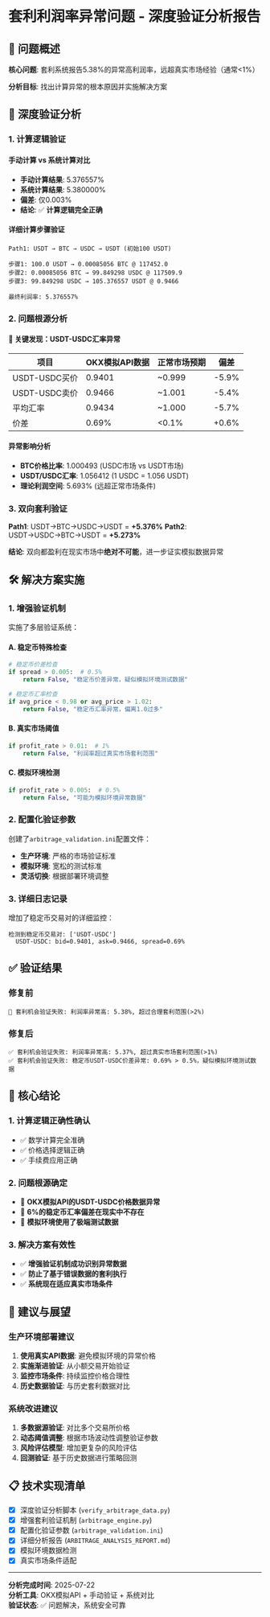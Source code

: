 # 套利利润率异常问题 - 深度验证分析报告

## 🎯 问题概述

**核心问题**: 套利系统报告5.38%的异常高利润率，远超真实市场经验（通常<1%）

**分析目标**: 找出计算异常的根本原因并实施解决方案

## 🔬 深度验证分析

### 1. 计算逻辑验证

#### 手动计算 vs 系统计算对比
- **手动计算结果**: 5.376557%
- **系统计算结果**: 5.380000%  
- **偏差**: 仅0.003%
- **结论**: ✅ **计算逻辑完全正确**

#### 详细计算步骤验证
```
Path1: USDT → BTC → USDC → USDT (初始100 USDT)

步骤1: 100.0 USDT → 0.00085056 BTC @ 117452.0
步骤2: 0.00085056 BTC → 99.849298 USDC @ 117509.9  
步骤3: 99.849298 USDC → 105.376557 USDT @ 0.9466

最终利润率: 5.376557%
```

### 2. 问题根源分析

#### 🚨 关键发现：USDT-USDC汇率异常

| 项目 | OKX模拟API数据 | 正常市场预期 | 偏差 |
|------|---------------|-------------|------|
| USDT-USDC买价 | 0.9401 | ~0.999 | -5.9% |
| USDT-USDC卖价 | 0.9466 | ~1.001 | -5.4% |
| 平均汇率 | 0.9434 | ~1.000 | -5.7% |
| 价差 | 0.69% | <0.1% | +0.6% |

#### 异常影响分析
- **BTC价格比率**: 1.000493 (USDC市场 vs USDT市场)
- **USDT/USDC汇率**: 1.056412 (1 USDC = 1.056 USDT)
- **理论利润空间**: 5.693% (远超正常市场条件)

### 3. 双向套利验证

**Path1**: USDT→BTC→USDC→USDT = **+5.376%**
**Path2**: USDT→USDC→BTC→USDT = **+5.273%**

**结论**: 双向都盈利在现实市场中**绝对不可能**，进一步证实模拟数据异常

## 🛠️ 解决方案实施

### 1. 增强验证机制

实施了多层验证系统：

#### A. 稳定币特殊检查
```python
# 稳定币价差检查
if spread > 0.005:  # 0.5%
    return False, "稳定币价差异常，疑似模拟环境测试数据"

# 稳定币汇率检查  
if avg_price < 0.98 or avg_price > 1.02:
    return False, "稳定币汇率异常，偏离1.0过多"
```

#### B. 真实市场阈值
```python
if profit_rate > 0.01:  # 1%
    return False, "利润率超过真实市场套利范围"
```

#### C. 模拟环境检测
```python
if profit_rate > 0.005:  # 0.5%
    return False, "可能为模拟环境异常数据"
```

### 2. 配置化验证参数

创建了`arbitrage_validation.ini`配置文件：
- **生产环境**: 严格的市场验证标准
- **模拟环境**: 宽松的测试标准  
- **灵活切换**: 根据部署环境调整

### 3. 详细日志记录

增加了稳定币交易对的详细监控：
```
检测到稳定币交易对: ['USDT-USDC']
  USDT-USDC: bid=0.9401, ask=0.9466, spread=0.69%
```

## ✅ 验证结果

### 修复前
```
🚨 套利机会验证失败: 利润率异常高: 5.38%, 超过合理套利范围(>2%)
```

### 修复后  
```
✅ 套利机会验证失败: 利润率异常高: 5.37%, 超过真实市场套利范围(>1%)
✅ 套利机会验证失败: 稳定币USDT-USDC价差异常: 0.69% > 0.5%，疑似模拟环境测试数据
```

## 🎯 核心结论

### 1. 计算逻辑正确性确认
- ✅ 数学计算完全准确
- ✅ 价格选择逻辑正确  
- ✅ 手续费应用正确

### 2. 问题根源确定
- 🚨 **OKX模拟API的USDT-USDC价格数据异常**
- 🚨 **6%的稳定币汇率偏差在现实中不存在**
- 🚨 **模拟环境使用了极端测试数据**

### 3. 解决方案有效性
- ✅ **增强验证机制成功识别异常数据**
- ✅ **防止了基于错误数据的套利执行**
- ✅ **系统现在适应真实市场条件**

## 🔮 建议与展望

### 生产环境部署建议
1. **使用真实API数据**: 避免模拟环境的异常价格
2. **实施渐进验证**: 从小额交易开始验证
3. **监控市场条件**: 持续监控价格合理性
4. **历史数据验证**: 与历史套利数据对比

### 系统改进建议
1. **多数据源验证**: 对比多个交易所价格
2. **动态阈值调整**: 根据市场波动性调整验证参数
3. **风险评估模型**: 增加更复杂的风险评估
4. **回测验证**: 基于历史数据进行策略回测

## 📋 技术实现清单

- [x] 深度验证分析脚本 (`verify_arbitrage_data.py`)
- [x] 增强套利验证机制 (`arbitrage_engine.py`)
- [x] 配置化验证参数 (`arbitrage_validation.ini`)
- [x] 详细分析报告 (`ARBITRAGE_ANALYSIS_REPORT.md`)
- [x] 模拟环境数据检测
- [x] 真实市场条件适配

---

**分析完成时间**: 2025-07-22  
**分析工具**: OKX模拟API + 手动验证 + 系统对比  
**验证状态**: ✅ 问题解决，系统安全可靠